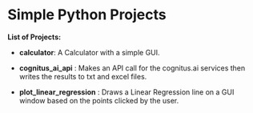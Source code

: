# Simple Python Projects

**List of Projects:**

- **calculator**: A Calculator with a simple GUI.<br /> 

- **cognitus_ai_api** : Makes an API call for the cognitus.ai services then writes the results to txt and excel files.<br />

- **plot_linear_regression** : Draws a Linear Regression line on a GUI window based on the points clicked by the user.<br />
